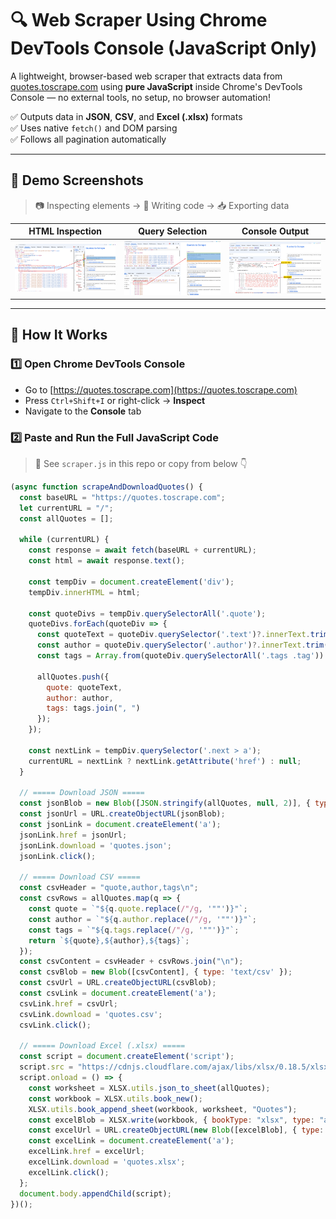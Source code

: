 # 🔍 Web Scraper Using Chrome DevTools Console (JavaScript Only)

A lightweight, browser-based web scraper that extracts data from [quotes.toscrape.com](https://quotes.toscrape.com) using **pure JavaScript** inside Chrome's DevTools Console — no external tools, no setup, no browser automation!

✅ Outputs data in **JSON**, **CSV**, and **Excel (.xlsx)** formats  
✅ Uses native `fetch()` and DOM parsing  
✅ Follows all pagination automatically

---

## 📸 Demo Screenshots

> 📷 Inspecting elements → 🧠 Writing code → 📥 Exporting data

| HTML Inspection | Query Selection | Console Output |
|-----------------|-----------------|----------------|
| ![HTML](https://github.com/seotanvirbd/browser_dev_tool_scraping/blob/main/browser_inspect.png) | ![Query](https://github.com/seotanvirbd/browser_dev_tool_scraping/blob/main/console.png) | ![Console](https://github.com/seotanvirbd/browser_dev_tool_scraping/blob/main/js_in_console.png) |

---

## 🚀 How It Works

### 1️⃣ Open Chrome DevTools Console

- Go to [https://quotes.toscrape.com](https://quotes.toscrape.com)
- Press `Ctrl+Shift+I` or right-click → **Inspect**
- Navigate to the **Console** tab

### 2️⃣ Paste and Run the Full JavaScript Code

> 🔽 See `scraper.js` in this repo or copy from below 👇

```js
(async function scrapeAndDownloadQuotes() {
  const baseURL = "https://quotes.toscrape.com";
  let currentURL = "/";
  const allQuotes = [];

  while (currentURL) {
    const response = await fetch(baseURL + currentURL);
    const html = await response.text();

    const tempDiv = document.createElement('div');
    tempDiv.innerHTML = html;

    const quoteDivs = tempDiv.querySelectorAll('.quote');
    quoteDivs.forEach(quoteDiv => {
      const quoteText = quoteDiv.querySelector('.text')?.innerText.trim();
      const author = quoteDiv.querySelector('.author')?.innerText.trim();
      const tags = Array.from(quoteDiv.querySelectorAll('.tags .tag')).map(tag => tag.innerText.trim());

      allQuotes.push({
        quote: quoteText,
        author: author,
        tags: tags.join(", ")
      });
    });

    const nextLink = tempDiv.querySelector('.next > a');
    currentURL = nextLink ? nextLink.getAttribute('href') : null;
  }

  // ===== Download JSON =====
  const jsonBlob = new Blob([JSON.stringify(allQuotes, null, 2)], { type: 'application/json' });
  const jsonUrl = URL.createObjectURL(jsonBlob);
  const jsonLink = document.createElement('a');
  jsonLink.href = jsonUrl;
  jsonLink.download = 'quotes.json';
  jsonLink.click();

  // ===== Download CSV =====
  const csvHeader = "quote,author,tags\n";
  const csvRows = allQuotes.map(q => {
    const quote = `"${q.quote.replace(/"/g, '""')}"`;
    const author = `"${q.author.replace(/"/g, '""')}"`;
    const tags = `"${q.tags.replace(/"/g, '""')}"`;
    return `${quote},${author},${tags}`;
  });
  const csvContent = csvHeader + csvRows.join("\n");
  const csvBlob = new Blob([csvContent], { type: 'text/csv' });
  const csvUrl = URL.createObjectURL(csvBlob);
  const csvLink = document.createElement('a');
  csvLink.href = csvUrl;
  csvLink.download = 'quotes.csv';
  csvLink.click();

  // ===== Download Excel (.xlsx) =====
  const script = document.createElement('script');
  script.src = "https://cdnjs.cloudflare.com/ajax/libs/xlsx/0.18.5/xlsx.full.min.js";
  script.onload = () => {
    const worksheet = XLSX.utils.json_to_sheet(allQuotes);
    const workbook = XLSX.utils.book_new();
    XLSX.utils.book_append_sheet(workbook, worksheet, "Quotes");
    const excelBlob = XLSX.write(workbook, { bookType: "xlsx", type: "array" });
    const excelUrl = URL.createObjectURL(new Blob([excelBlob], { type: 'application/octet-stream' }));
    const excelLink = document.createElement('a');
    excelLink.href = excelUrl;
    excelLink.download = 'quotes.xlsx';
    excelLink.click();
  };
  document.body.appendChild(script);
})();
